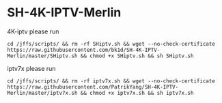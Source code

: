 # SH-4K-IPTV-Merlin

4K-iptv please run

    cd /jffs/scripts/ && rm -rf SHiptv.sh && wget --no-check-certificate https://raw.githubusercontent.com/bk1d/SH-4K-IPTV-Merlin/master/SHiptv.sh && chmod +x SHiptv.sh && sh SHiptv.sh

iptv7x please run

    cd /jffs/scripts/ && rm -rf iptv7x.sh && wget --no-check-certificate https://raw.githubusercontent.com/PatrikYang/SH-4K-IPTV-Merlin/master/iptv7x.sh && chmod +x iptv7x.sh && sh iptv7x.sh

